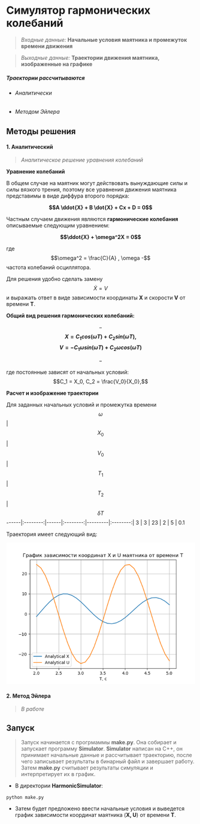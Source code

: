 # Симулятор гармонических колебаний

> *Входные данные:* **Начальные условия маятника и промежуток времени движения**


>*Выходные данные:*  **Траектории движения маятника, изображенные на графике** 

##### Траектории рассчитываются 

* ###### Аналитически
* ###### Методом Эйлера

 
 
## Методы решения

#### 1. Аналитический

> *Аналитическое решение уравнения колебаний*

**Уравнение колебаний**

В общем случае на маятник могут действовать вынуждающие силы и силы вязкого трения, поэтому все уравнения движения маятника представимы в виде диффура второго порядка:

**$$A \ddot{X} + B \dot{X} + Cx + D = 0$$**
 
Частным случаем движения являются **гармонические колебания** описываемые следующим уравнением:

**$$\ddot{X} + \omega^2X = 0$$**
 
где $$\omega^2 = \frac{C}{A} , \omega -$$ частота колебаний осциллятора.

Для решения удобно сделать замену $$\dot{X} = V$$ и выражать ответ в виде зависимости координаты **X** и скорости **V** от времени **T**.
 
**Общий вид решения гармонических колебаний:**

$$-$$
**$$X = C_1 cos(\omega T) + C_2 sin(\omega T),$$**
**$$V = - C_1 \omega sin(\omega T) + C_2 \omega cos(\omega T)$$**

$$-$$ 
 
где постоянные зависят от начальных условий: $$C_1 = X_0, C_2 = \frac{V_0}{X_0},$$ 


**Расчет и изображение траектории**

Для заданных начальных условий и промежутка времени
$$\omega$$ | $$X_0$$ | $$V_0$$ | $$T_1$$ | $$T_2$$ | $$\delta{T}$$ 
------|:--------:|------|:--------:|---------|:--------:|
3    | 3     | 23  | 2 | 5 | 0.1


Траектория имеет следующий вид:

![example1](Graphics/AnalitycalExample.png)


#### 2. Метод Эйлера

> *В работе*

## Запуск

> Запуск начинается с прогрмаммы **make.py**. Она собирает и запускает программу **Simulator**. **Simulator** написан на С++, он принимает начальные данные и рассчитывает траекторию, после чего записывает результаты в бинарный файл и завершает работу. Затем **make.py** считывает результаты симуляции и интерпретирует их в график. 

* В директории **HarmonicSimulator**:

```
python make.py
```
* Затем будет предложено ввести начальные условия и выведется график зависимости координат маятника (**X, U**) от времени **Т**.
